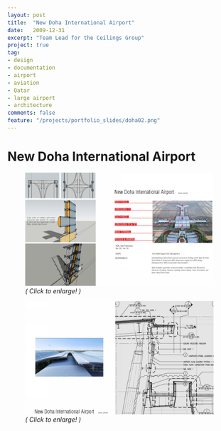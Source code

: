 ```yaml
---
layout: post
title:  "New Doha International Airport"
date:   2009-12-31
excerpt: "Team Lead for the Ceilings Group"
project: true
tag:
- design
- documentation
- airport
- aviation
- Qatar
- large airport
- architecture
comments: false
feature: "/projects/portfolio_slides/doha02.png"
---
```


# New Doha International Airport
<figure>
<a href="/projects/portfolio_slides/doha01.png"><img src="/projects/portfolio_slides/doha01.png"></a>
<figurecaption><i>( Click to enlarge! )</i></figurecaption>
</figure>
<figure>
<a href="/projects/portfolio_slides/doha02.png"><img src="/projects/portfolio_slides/doha02.png"></a>
<figurecaption><i>( Click to enlarge! )</i></figurecaption>
</figure>

